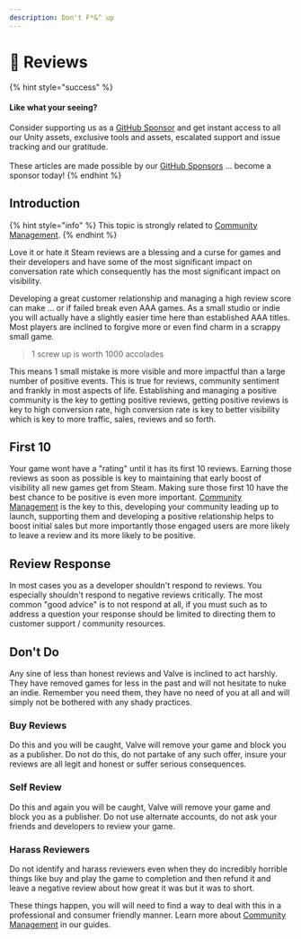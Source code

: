 ```yaml
---
description: Don't F*&^ up
---
```


# 👀 Reviews

{% hint style="success" %}
#### Like what your seeing?

Consider supporting us as a [GitHub Sponsor](../become-a-sponsor/) and get instant access to all our Unity assets, exclusive tools and assets, escalated support and issue tracking and our gratitude.\
\
These articles are made possible by our [GitHub Sponsors](https://github.com/sponsors/heathen-engineering) ... become a sponsor today!
{% endhint %}

## Introduction

{% hint style="info" %}
This topic is strongly related to [Community Management](../guides/community/).
{% endhint %}

Love it or hate it Steam reviews are a blessing and a curse for games and their developers and have some of the most significant impact on conversation rate which consequently has the most significant impact on visibility.

Developing a great customer relationship and managing a high review score can make ... or if failed break even AAA games. As a small studio or indie you will actually have a slightly easier time here than established AAA titles. Most players are inclined to forgive more or even find charm in a scrappy small game.

> 1 screw up is worth 1000 accolades

This means 1 small mistake is more visible and more impactful than a large number of positive events. This is true for reviews, community sentiment and frankly in most aspects of life. Establishing and managing a positive community is the key to getting positive reviews, getting positive reviews is key to high conversion rate, high conversion rate is key to better visibility which is key to more traffic, sales, reviews and so forth.

## First 10

Your game wont have a "rating" until it has its first 10 reviews. Earning those reviews as soon as possible is key to maintaining that early boost of visibility all new games get from Steam. Making sure those first 10 have the best chance to be positive is even more important. [Community Management](../guides/community/) is the key to this, developing your community leading up to launch, supporting them and developing a positive relationship helps to boost initial sales but more importantly those engaged users are more likely to leave a review and its more likely to be positive.

## Review Response

In most cases you as a developer shouldn't respond to reviews. You especially shouldn't respond to negative reviews critically. The most common "good advice" is to not respond at all, if you must such as to address a question your response should be limited to directing them to customer support / community resources.

## Don't Do

Any sine of less than honest reviews and Valve is inclined to act harshly. They have removed games for less in the past and will not hesitate to nuke an indie. Remember you need them, they have no need of you at all and will simply not be bothered with any shady practices.

### Buy Reviews

Do this and you will be caught, Valve will remove your game and block you as a publisher. Do not do this, do not partake of any such offer, insure your reviews are all legit and honest or suffer serious consequences.

### Self Review

Do this and again you will be caught, Valve will remove your game and block you as a publisher. Do not use alternate accounts, do not ask your friends and developers to review your game.&#x20;

### Harass Reviewers

Do not identify and harass reviewers even when they do incredibly horrible things like buy and play the game to completion and then refund it and leave a negative review about how great it was but it was to short.

These things happen, you will will need to find a way to deal with this in a professional and consumer friendly manner. Learn more about [Community Management](../guides/community/) in our guides.
